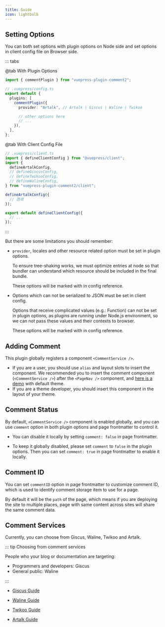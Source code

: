 ```yaml
---
title: Guide
icon: lightbulb
---
```


## Setting Options

You can both set options with plugin options on Node side and set options in client config file on Browser side.

::: tabs

@tab With Plugin Options

```ts
import { commentPlugin } from "vuepress-plugin-comment2";

// .vuepress/config.ts
export default {
  plugins: [
    commentPlugin({
      provider: "Artalk", // Artalk | Giscus | Waline | Twikoo

      // other options here
      // ...
    }),
  ],
};
```

@tab With Client Config File

```ts
// .vuepress/client.ts
import { defineClientConfig } from "@vuepress/client";
import {
  defineArtalkConfig,
  // defineGiscusConfig,
  // defineTwikooConfig,
  // defineWalineConfig,
} from "vuepress-plugin-comment2/client";

defineArtalkConfig({
  // 选项
});

export default defineClientConfig({
  // ...
});
```

:::

But there are some limitations you should remember:

- `provider`, locales and other resource related option must be set in plugin options.

  To ensure tree-shaking works, we must optimize entries at node so that bundler can understand which resource should be included in the final bundle.

  These options will be marked with <Badge text="Plugin Option Only" type="warning"/> in config reference.

- Options which can not be serialized to JSON must be set in client config.

  Options that receive complicated values (e.g.: Function) can not be set in plugin options, as plugins are running under Node.js environment, so we can not pass these values and their contexts to browser.

  These options will be marked with <Badge text="Client Config Only" type="warning"/> in config reference.

## Adding Comment

This plugin globally registers a component `<CommentService />`.

- If you are a user, you should use `alias` and layout slots to insert the component. We recommended you to insert the comment component (`<CommentService />`) after the `<PageNav />` component, and [here is a demo](../demo.md) with default theme.
- If you are a theme developer, you should insert this component in the layout of your theme.

## Comment Status

By default, `<CommentService />` component is enabled globally, and you can use `comment` option in both plugin options and page frontmatter to control it.

- You can disable it locally by setting `comment: false` in page frontmatter.

- To keep it globally disabled, please set `comment` to `false` in the plugin options. Then you can set `comment: true` in page frontmatter to enable it locally.

## Comment ID

You can set `commentID` option in page frontmatter to customize comment ID, which is used to identify comment storage item to use for a page.

By default it will be the `path` of the page, which means if you are deploying the site to multiple places, page with same content across sites will share the same comment data.

## Comment Services

Currently, you can choose from Giscus, Waline, Twikoo and Artalk.

::: tip Choosing from comment services

People who your blog or documentation are targeting:

- Programmers and developers: Giscus
- General public: Waline

:::

- [Giscus Guide](giscus.md)

- [Waline Guide](waline.md)

- [Twikoo Guide](twikoo.md)

- [Artalk Guide](artalk.md)
